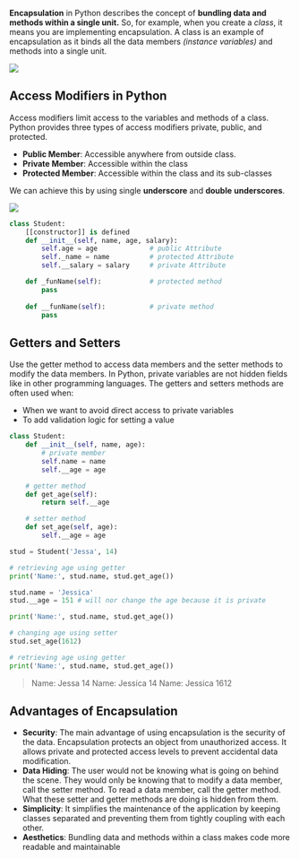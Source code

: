 **Encapsulation** in Python describes the concept of **bundling data and methods within a single unit.** So, for example, when you create a *class*, it means you are implementing encapsulation. A class is an example of encapsulation as it binds all the data members *(instance variables)* and methods into a single unit.

![](https://pynative.com/wp-content/uploads/2021/08/encapsulation_python_class.jpg)

## Access Modifiers in Python

Access modifiers limit access to the variables and methods of a class. Python provides three types of access modifiers private, public, and protected.

-   **Public Member**: Accessible anywhere from outside class.
-   **Private Member**: Accessible within the class
-   **Protected Member**: Accessible within the class and its sub-classes

We can achieve this by using single **underscore** and **double** **underscores**.

![](https://pynative.com/wp-content/uploads/2021/08/python_data_hiding.jpg)


```python
class Student:
    [[constructor]] is defined
    def __init__(self, name, age, salary):
        self.age = age             # public Attribute
        self._name = name          # protected Attribute 
        self.__salary = salary     # private Attribute

    def _funName(self):            # protected method
        pass
 
    def __funName(self):           # private method
        pass
```

## Getters and Setters

Use the getter method to access data members and the setter methods to modify the data members.
In Python, private variables are not hidden fields like in other programming languages. The getters and setters methods are often used when:

-   When we want to avoid direct access to private variables
-   To add validation logic for setting a value

```python
class Student:
    def __init__(self, name, age):
        # private member
        self.name = name
        self.__age = age

    # getter method
    def get_age(self):
        return self.__age

    # setter method
    def set_age(self, age):
        self.__age = age

stud = Student('Jessa', 14)

# retrieving age using getter
print('Name:', stud.name, stud.get_age())

stud.name = 'Jessica'
stud.__age = 151 # will nor change the age because it is private

print('Name:', stud.name, stud.get_age())

# changing age using setter
stud.set_age(1612)

# retrieving age using getter
print('Name:', stud.name, stud.get_age())
```

>Name: Jessa 14
>Name: Jessica 14
>Name: Jessica 1612

## Advantages of Encapsulation

-   **Security**: The main advantage of using encapsulation is the security of the data. Encapsulation protects an object from unauthorized access. It allows private and protected access levels to prevent accidental data modification.
-   **Data Hiding**: The user would not be knowing what is going on behind the scene. They would only be knowing that to modify a data member, call the setter method. To read a data member, call the getter method. What these setter and getter methods are doing is hidden from them.
-   **Simplicity**: It simplifies the maintenance of the application by keeping classes separated and preventing them from tightly coupling with each other.
-   **Aesthetics**: Bundling data and methods within a class makes code more readable and maintainable